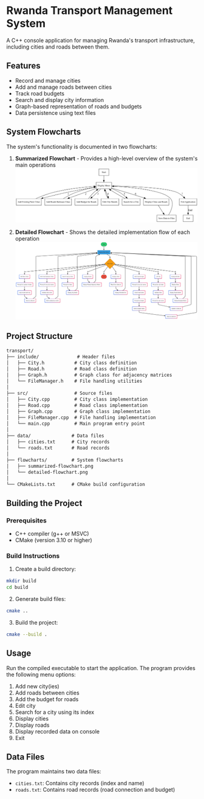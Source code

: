 # Rwanda Transport Management System

A C++ console application for managing Rwanda's transport infrastructure, including cities and roads between them.

## Features

- Record and manage cities
- Add and manage roads between cities
- Track road budgets
- Search and display city information
- Graph-based representation of roads and budgets
- Data persistence using text files

## System Flowcharts

The system's functionality is documented in two flowcharts:

1. **Summarized Flowchart** - Provides a high-level overview of the system's main operations
   ![Summarized Flowchart](flowcharts/summarized-flowchart.png)

2. **Detailed Flowchart** - Shows the detailed implementation flow of each operation
   ![Detailed Flowchart](flowcharts/detailed-flowchart.png)

## Project Structure

```
transport/
├── include/              # Header files
│   ├── City.h           # City class definition
│   ├── Road.h           # Road class definition
│   ├── Graph.h          # Graph class for adjacency matrices
│   └── FileManager.h    # File handling utilities
│
├── src/                 # Source files
│   ├── City.cpp         # City class implementation
│   ├── Road.cpp         # Road class implementation
│   ├── Graph.cpp        # Graph class implementation
│   ├── FileManager.cpp  # File handling implementation
│   └── main.cpp         # Main program entry point
│
├── data/               # Data files
│   ├── cities.txt      # City records
│   └── roads.txt       # Road records
│
├── flowcharts/         # System flowcharts
│   ├── summarized-flowchart.png
│   └── detailed-flowchart.png
│
└── CMakeLists.txt      # CMake build configuration
```

## Building the Project

### Prerequisites

- C++ compiler (g++ or MSVC)
- CMake (version 3.10 or higher)

### Build Instructions

1. Create a build directory:

```bash
mkdir build
cd build
```

2. Generate build files:

```bash
cmake ..
```

3. Build the project:

```bash
cmake --build .
```

## Usage

Run the compiled executable to start the application. The program provides the following menu options:

1. Add new city(ies)
2. Add roads between cities
3. Add the budget for roads
4. Edit city
5. Search for a city using its index
6. Display cities
7. Display roads
8. Display recorded data on console
9. Exit

## Data Files

The program maintains two data files:

- `cities.txt`: Contains city records (index and name)
- `roads.txt`: Contains road records (road connection and budget)
